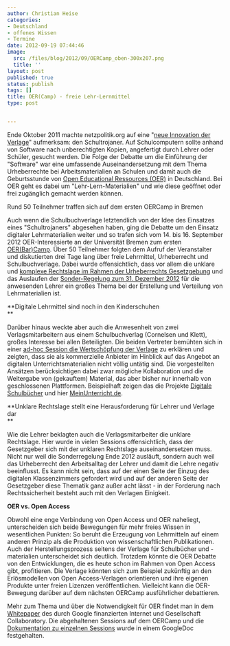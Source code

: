 ```yaml
---
author: Christian Heise
categories:
- Deutschland
- offenes Wissen
- Termine
date: 2012-09-19 07:44:46
image:
  src: /files/blog/2012/09/OERCamp_oben-300x207.png
  title: ''
layout: post
published: true
status: publish
tags: []
title: OER(Camp) - freie Lehr-Lernmittel
type: post


---
```


Ende Oktober 2011 machte netzpolitik.org auf eine "[neue Innovation der Verlage](http://netzpolitik.org/2011/der-schultrojaner-eine-neue-innovation-der-verlage/)" aufmerksam: den Schultrojaner. Auf Schulcomputern sollte anhand von Software nach unberechtigten Kopien, angefertigt durch Lehrer oder Schüler, gesucht werden. Die Folge der Debatte um die Einführung der "Software" war eine umfassende Auseinandersetzung mit dem Thema Urheberrechte bei Arbeitsmaterialien an Schulen und damit auch die Geburtsstunde von [Open Educational Ressources (OER)](http://de.wikipedia.org/wiki/Open_Educational_Resources) in Deutschland. Bei OER geht es dabei um "Lehr-Lern-Materialien" und wie diese geöffnet oder frei zugänglich gemacht werden können.

 Rund 50 Teilnehmer traffen sich auf dem ersten OERCamp in Bremen

Auch wenn die Schulbuchverlage letztendlich von der Idee des Einsatzes eines "Schultrojaners" abgesehen haben, ging die Debatte um den Einsatz digitaler Lehrmaterialien weiter und so trafen sich vom 14. bis 16. September 2012 OER-Interessierte an der Universität Bremen zum ersten [OER(Bar)Camp](http://www.oercamp.de/). Über 50 Teilnehmer folgten dem Aufruf der Veranstalter und diskutierten drei Tage lang über freie Lehrmittel, Urheberrecht und Schulbuchverlage. Dabei wurde offensichtlich, dass vor allem die unklare und [komplexe Rechtslage im Rahmen der Urheberrechts Gesetzgebung](http://www.lehrer-online.de/52a-urhg.php) und das Auslaufen der [Sonder-Regelung zum 31. Dezember 2012](http://www.polsoz.fu-berlin.de/bibliothek/service/Kopieren_und_Drucken/Urheberrecht.html) für die anwesenden Lehrer ein großes Thema bei der Erstellung und Verteilung von Lehrmaterialien ist.

**Digitale Lehrmittel sind noch in den Kinderschuhen  
**

Darüber hinaus weckte aber auch die Anwesenheit von zwei Verlagsmitarbeitern aus einem Schulbuchverlag (Cornelsen und Klett), großes Interesse bei allen Beteiligten. Die beiden Vertreter bemühten sich in einer [ad-hoc Session die Wertschöpfung der Verlage](http://unserpad.de/p/OER-Doku-OL-Sa12\)) zu erklären und zeigten, dass sie als kommerzielle Anbieter im Hinblick auf das Angebot an digitalen Unterrichtsmaterialien nicht völlig untätig sind. Die vorgestellten Ansätzen berücksichtigen dabei zwar mögliche Kollaboration und die Weitergabe von (gekauftem) Material, das aber bisher nur innerhalb von geschlossenen Plattformen. Beispielhaft zeigen das die Projekte [Digitale Schulbücher](http://www.digitale-schulbuecher.de/) und hier [MeinUnterricht.de](https://www.meinunterricht.de).

**Unklare Rechtslage stellt eine Herausforderung für Lehrer und Verlage dar  
**

Wie die Lehrer beklagten auch die Verlagsmitarbeiter die unklare Rechtslage. Hier wurde in vielen Sessions offensichtlich, dass der Gesetzgeber sich mit der unklaren Rechtslage auseinandersetzen muss. Nicht nur weil die Sonderregelung Ende 2012 ausläuft, sondern auch weil das Urheberrecht den Arbeitsalltag der Lehrer und damit die Lehre negativ beeinflusst. Es kann nicht sein, dass auf der einen Seite der Einzug des digitalen Klassenzimmers gefordert wird und auf der anderen Seite der Gesetzgeber diese Thematik ganz außer acht lässt - in der Forderung nach Rechtssicherheit besteht auch mit den Verlagen Einigkeit.

**OER vs. Open Access**

Obwohl eine enge Verbindung von Open Access und OER naheliegt, unterscheiden sich beide Bewegungen für mehr freies Wissen in wesentlichen Punkten: So beruht die Erzeugung von Lehrmitteln auf einem anderen Prinzip als die Produktion von wissenschaftlichen Publikationen. Auch der Herstellungsprozess seitens der Verlage für Schulbücher und -materialien unterscheidet sich deutlich. Trotzdem könnte die OER Debatte von den Entwicklungen, die es heute schon im Rahmen von Open Access gibt, profitieren. Die Verlage könnten sich zum Beispiel zukünftig an den Erlösmodellen von Open Access-Verlagen orientieren und ihre eigenen Produkte unter freien Lizenzen veröffentlichen. Vielleicht kann die OER-Bewegung darüber auf dem nächsten OERCamp ausführlicher debattieren.

Mehr zum Thema und über die Notwendigkeit für OER findet man in dem [Whitepaper](http://www.collaboratory.de/w/Open_Educational_Resources_f%C3%BCr_Schulen_in_Deutschland_-_Whitepaper) des durch Google finanzierten Internet und Gesellschaft Collaboratory. Die abgehaltenen Sessions auf dem OERCamp und die [Dokumentation zu einzelnen Sessions](https://docs.google.com/spreadsheet/ccc?key=0AtgYfMO916NYdHJYUk9JZF9UalU4SUJnM250Y0h6cHc#gid=0) wurde in einem GoogleDoc festgehalten.